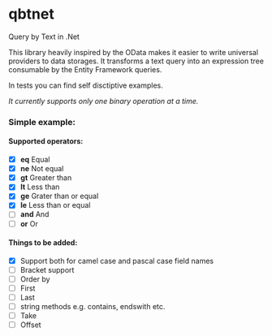 # qbtnet
Query by Text in .Net

This library heavily inspired by the OData makes it easier to write universal providers to data storages.
It transforms a text query into an expression tree consumable by the Entity Framework queries.

In tests you can find self disctiptive examples.

*It currently supports only one binary operation at a time.*

### Simple example:


#### Supported operators:
- [x] **eq** Equal
- [x] **ne** Not equal 
- [x] **gt** Greater than 
- [x] **lt** Less than 
- [x] **ge** Grater than or equal 
- [x] **le** Less than or equal 
- [ ] **and** And 
- [ ] **or** Or 

#### Things to be added:
- [x] Support both for camel case and pascal case field names
- [ ] Bracket support
- [ ] Order by
- [ ] First
- [ ] Last
- [ ] string methods e.g. contains, endswith etc.
- [ ] Take
- [ ] Offset
